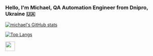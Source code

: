 ### Hello, I'm Michael, QA Automation Engineer from Dnipro, Ukraine :ukraine: 

[![michael's GitHub stats](https://github-readme-stats.vercel.app/api?username=michael-horbachov&hide=stars&show_icons=true&theme=react)](https://github.com/michael-horbachov/github-readme-stats)

[![Top Langs](https://github-readme-stats.vercel.app/api/top-langs/?username=michael-horbachov&theme=react&layout=compact)](https://github.com/michael-horbachov/github-readme-stats)

[<img src="https://www.vectorlogo.zone/logos/linkedin/linkedin-icon.svg" height="30">](https://www.linkedin.com/in/michael-horbachov)
